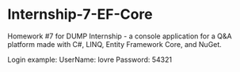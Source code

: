 # Internship-7-EF-Core

Homework #7 for DUMP Internship - a console application for a Q&A platform made with C#, LINQ, Entity Framework Core, and NuGet.

Login example:
UserName: lovre
Password: 54321
